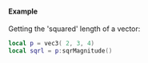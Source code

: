 #### Example
Getting the 'squared' length of a vector:
```lua
local p = vec3( 2, 3, 4)
local sqrl = p:sqrMagnitude()
```

